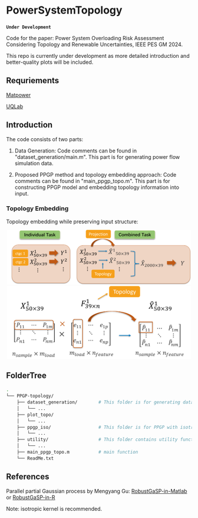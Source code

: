 # PowerSystemTopology

**`Under Development`**

Code for the paper: Power System Overloading Risk Assessment Considering Topology and Renewable Uncertainties, IEEE PES GM 2024.

This repo is currently under development as more detailed introduction and better-quality plots will be included.

## Requriements

[Matpower](https://matpower.org/)

[UQLab](https://www.uqlab.com/)

## Introduction

The code consists of two parts:

1. Data Generation: Code comments can be found in "dataset_generation/main.m".
This part is for generating power flow simulation data.

3. Proposed PPGP method and topology embedding approach: Code comments can be found in "main_ppgp_topo.m".
This part is for constructing PPGP model and embedding topology information into input.

### Topology Embedding
Topology embedding while preserving input structure:

<div align=center>
<img src="./combinedtask.png" alt="" width="500">
<img src="./topologyembedding.png" alt="Topology embedding through matrix multiplication" width="500">
</div>


## FolderTree
```bash
.
└── PPGP-topology/
    ├── dataset_generation/        # This folder is for generating dataset
    │   └── ...
    ├── plot_topo/
    │   └── ...
    ├── ppgp_iso/                  # This folder is for PPGP with isotropical kernel
    │   └── ...
    ├── utility/                   # This folder contains utility functions
    │   └── ...
    ├── main_ppgp_topo.m           # main function
    └── ReadMe.txt
```

## References

Parallel partial Gaussian process by Mengyang Gu: [RobustGaSP-in-Matlab](https://github.com/MengyangGu/RobustGaSP-in-Matlab) or [RobustGaSP-in-R](https://cran.r-project.org/web/packages/RobustGaSP/index.html)

Note: isotropic kernel is recommended.
